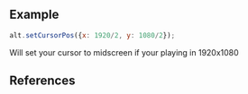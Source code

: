 ## Example

```js
alt.setCursorPos({x: 1920/2, y: 1080/2});
```

Will set your cursor to midscreen if your playing in 1920x1080

## References

